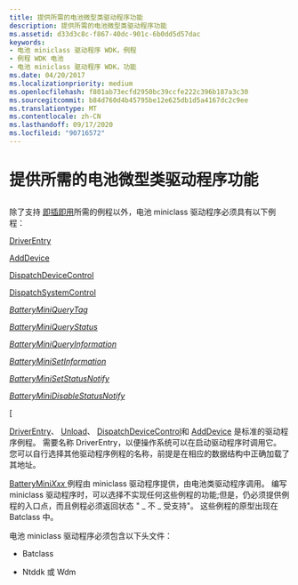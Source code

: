```yaml
---
title: 提供所需的电池微型类驱动程序功能
description: 提供所需的电池微型类驱动程序功能
ms.assetid: d33d3c8c-f867-40dc-901c-6b0dd5d57dac
keywords:
- 电池 miniclass 驱动程序 WDK，例程
- 例程 WDK 电池
- 电池 miniclass 驱动程序 WDK，功能
ms.date: 04/20/2017
ms.localizationpriority: medium
ms.openlocfilehash: f801ab73ecfd2950bc39ccfe222c396b187a3c30
ms.sourcegitcommit: b84d760d4b45795be12e625db1d5a4167dc2c9ee
ms.translationtype: MT
ms.contentlocale: zh-CN
ms.lasthandoff: 09/17/2020
ms.locfileid: "90716572"
---
```

# <a name="supplying-required-battery-miniclass-driver-functionality"></a>提供所需的电池微型类驱动程序功能


## <span id="ddk_supplying_required_battery_miniclass_driver_functionality_dg"></span><span id="DDK_SUPPLYING_REQUIRED_BATTERY_MINICLASS_DRIVER_FUNCTIONALITY_DG"></span>


除了支持 [即插即用](https://docs.microsoft.com/windows-hardware/drivers/kernel/implementing-plug-and-play)所需的例程以外，电池 miniclass 驱动程序必须具有以下例程：

[DriverEntry](driverentry-routine-of-a-battery-miniclass-driver.md)

[AddDevice](adddevice-routine-of-a-battery-miniclass-driver.md)

[DispatchDeviceControl](dispatchdevicecontrol-routine-of-a-battery-miniclass-driver.md)

[DispatchSystemControl](dispatchsystemcontrol-routine-of-a-battery-miniclass-driver.md)

[*BatteryMiniQueryTag*](/windows/win32/api/batclass/nc-batclass-bclass_query_tag_callback)

[*BatteryMiniQueryStatus*](/windows/win32/api/batclass/nc-batclass-bclass_query_status_callback)

[*BatteryMiniQueryInformation*](/windows/win32/api/batclass/nc-batclass-bclass_query_information_callback)

[*BatteryMiniSetInformation*](/windows/win32/api/batclass/nc-batclass-bclass_set_information_callback)

[*BatteryMiniSetStatusNotify*](/windows/win32/api/batclass/nc-batclass-bclass_set_status_notify_callback)

[*BatteryMiniDisableStatusNotify*](/windows/win32/api/batclass/nc-batclass-bclass_disable_status_notify_callback)

[[](unload-routine-of-a-battery-miniclass-driver.md)

[DriverEntry](driverentry-routine-of-a-battery-miniclass-driver.md)、 [Unload](unload-routine-of-a-battery-miniclass-driver.md)、 [DispatchDeviceControl](dispatchdevicecontrol-routine-of-a-battery-miniclass-driver.md)和 [AddDevice](adddevice-routine-of-a-battery-miniclass-driver.md) 是标准的驱动程序例程。 需要名称 DriverEntry，以便操作系统可以在启动驱动程序时调用它。 您可以自行选择其他驱动程序例程的名称，前提是在相应的数据结构中正确加载了其地址。

[BatteryMini*Xxx* ](/windows-hardware/drivers/ddi/_battery/)例程由 miniclass 驱动程序提供，由电池类驱动程序调用。 编写 miniclass 驱动程序时，可以选择不实现任何这些例程的功能;但是，仍必须提供例程的入口点，而且例程必须返回状态 " \_ 不 \_ 受支持"。 这些例程的原型出现在 Batclass 中。

电池 miniclass 驱动程序必须包含以下头文件：

-   Batclass

-   Ntddk 或 Wdm

 

